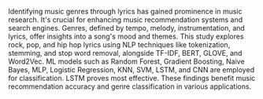 Identifying music genres through lyrics has gained prominence in music research. It's crucial for enhancing music recommendation systems and search engines. Genres, defined by tempo, melody, instrumentation, and lyrics, offer insights into a song's mood and themes. This study explores rock, pop, and hip hop lyrics using NLP techniques like tokenization, stemming, and stop word removal, alongside TF-IDF, BERT, GLOVE, and Word2Vec. ML models such as Random Forest, Gradient Boosting, Naive Bayes, MLP, Logistic Regression, KNN, SVM, LSTM, and CNN are employed for classification. LSTM proves most effective. These findings benefit music recommendation accuracy and genre classification in various applications.
